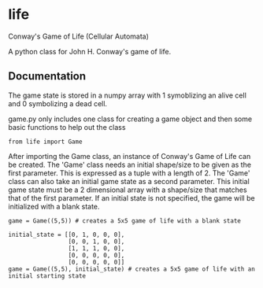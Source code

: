 # life
Conway's Game of Life (Cellular Automata)

A python class for John H. Conway's game of life.

## Documentation
The game state is stored in a numpy array with 1 symoblizing an alive cell and 0 symbolizing a dead cell.

game.py only includes one class for creating a game object and then some basic functions to help out the class
```
from life import Game
```
After importing the Game class, an instance of Conway's Game of Life can be created. The 'Game' class needs an initial shape/size to be given as the first parameter. This is expressed as a tuple with a length of 2. The 'Game' class can also take an initial game state as a second parameter. This initial game state must be a 2 dimensional array with a shape/size that matches that of the first parameter. If an initial state is not specified, the game will be initialized with a blank state.
```
game = Game((5,5)) # creates a 5x5 game of life with a blank state
```
```
initial_state = [[0, 1, 0, 0, 0],
                 [0, 0, 1, 0, 0],
                 [1, 1, 1, 0, 0],
                 [0, 0, 0, 0, 0],
                 [0, 0, 0, 0, 0]]
game = Game((5,5), initial_state) # creates a 5x5 game of life with an initial starting state
```
